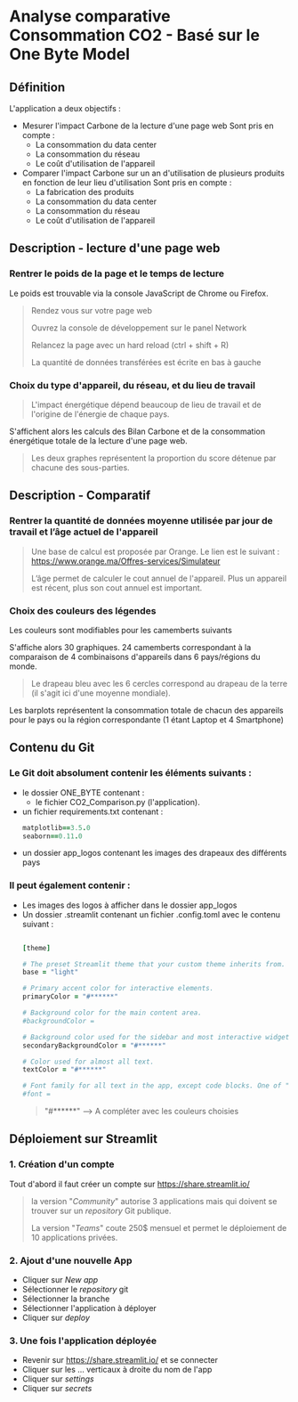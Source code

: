 # Analyse comparative Consommation CO2 - Basé sur le One Byte Model

## Définition
L'application a deux objectifs :
- Mesurer l'impact Carbone de la lecture d'une page web
Sont pris en compte : 
  - La consommation du data center
  - La consommation du réseau
  - Le coût d'utilisation de l'appareil
- Comparer l'impact Carbone sur un an d'utilisation de plusieurs produits en fonction de leur lieu d'utilisation 
Sont pris en compte : 
  - La fabrication des produits
  - La consommation du data center
  - La consommation du réseau
  - Le coût d'utilisation de l'appareil

 
## Description - lecture d'une page web

### Rentrer le poids de la page et le temps de lecture
Le poids est trouvable via la console JavaScript de Chrome ou Firefox. 
> Rendez vous sur votre page web
>
> Ouvrez la console de développement sur le panel Network
> 
> Relancez la page avec un hard reload (ctrl + shift + R)
> 
> La quantité de données transférées est écrite en bas à gauche

### Choix du type d'appareil, du réseau, et du lieu de travail
> L'impact énergétique dépend beaucoup de lieu de travail et de l'origine de l'énergie de chaque pays.

S'affichent alors les calculs des Bilan Carbone et de la consommation énergétique totale de la lecture d'une page web.
> Les deux graphes représentent la proportion du score détenue par chacune des sous-parties.
 
## Description - Comparatif

### Rentrer la quantité de données moyenne utilisée par jour de travail et l’âge actuel de l'appareil 
> Une base de calcul est proposée par Orange. Le lien est le suivant : https://www.orange.ma/Offres-services/Simulateur
>
> L’âge permet de calculer le cout annuel de l'appareil. Plus un appareil est récent, plus son cout annuel est important. 

### Choix des couleurs des légendes
Les couleurs sont modifiables pour les camemberts suivants

S'affiche alors 30 graphiques. 24 camemberts correspondant à la comparaison de 4 combinaisons d'appareils dans 6 pays/régions du monde. 
> Le drapeau bleu avec les 6 cercles correspond au drapeau de la terre (il s'agit ici d'une moyenne mondiale). 

Les barplots représentent la consommation totale de chacun des appareils pour le pays ou la région correspondante (1 étant Laptop et 4 Smartphone)

## Contenu du Git

### Le Git doit absolument contenir les éléments suivants :
- le dossier ONE_BYTE contenant :
  - le fichier CO2_Comparison.py (l'application).
- un fichier requirements.txt contenant :
  ```ruby
  matplotlib==3.5.0
  seaborn==0.11.0
  ```
- un dossier app_logos contenant les images des drapeaux des différents pays  
  
### Il peut également contenir :
 - Les images des logos à afficher dans le dossier app_logos 
 - Un dossier .streamlit contenant un fichier .config.toml avec le contenu suivant :  
    ```ruby

    [theme]

    # The preset Streamlit theme that your custom theme inherits from. One of "light" or "dark".
    base = "light"

    # Primary accent color for interactive elements.
    primaryColor = "#******"

    # Background color for the main content area.
    #backgroundColor =

    # Background color used for the sidebar and most interactive widgets.
    secondaryBackgroundColor = "#******"

    # Color used for almost all text.
    textColor = "#******"

    # Font family for all text in the app, except code blocks. One of "sans serif", "serif", or "monospace".
    #font =
    ```
    > "#******" --> A compléter avec les couleurs choisies 

## Déploiement sur Streamlit

### 1. Création d'un compte
Tout d'abord il faut créer un compte sur <https://share.streamlit.io/>
  > la version "*Community*" autorise 3 applications mais qui doivent se trouver sur un *repository* Git publique.
  >
  > La version "*Teams*" coute 250$ mensuel et permet le déploiement de 10 applications privées. 


### 2. Ajout d'une nouvelle App
- Cliquer sur *New app*
- Sélectionner le *repository* git 
- Sélectionner la branche
- Sélectionner l'application à déployer 
- Cliquer sur *deploy*

### 3. Une fois l'application déployée
- Revenir sur <https://share.streamlit.io/> et se connecter
- Cliquer sur les ... verticaux à droite du nom de l'app 
- Cliquer sur *settings*
- Cliquer sur *secrets*
